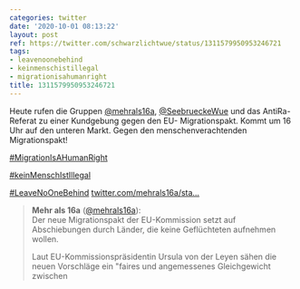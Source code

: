 ```yaml
---
categories: twitter
date: '2020-10-01 08:13:22'
layout: post
ref: https://twitter.com/schwarzlichtwue/status/1311579950953246721
tags:
- leavenoonebehind
- keinmenschistillegal
- migrationisahumanright
title: 1311579950953246721
---
```

Heute rufen die Gruppen [@mehrals16a](https://twitter.com/mehrals16a), [@SeebrueckeWue](https://twitter.com/SeebrueckeWue) und das AntiRa-Referat zu einer Kundgebung gegen den EU- Migrationspakt. Kommt um 16 Uhr auf den unteren Markt. Gegen den menschenverachtenden Migrationspakt! 

[#MigrationIsAHumanRight](/t/migrationisahumanright)

[#keinMenschIstIllegal](/t/keinmenschistillegal)

[#LeaveNoOneBehind](/t/leavenoonebehind) [twitter.com/mehrals16a/sta…](https://twitter.com/mehrals16a/status/1311377716202164225)
> <b>Mehr als 16a</b> ([@mehrals16a](https://twitter.com/mehrals16a)):  
>Der neue Migrationspakt der EU-Kommission setzt auf Abschiebungen durch Länder, die keine Geflüchteten aufnehmen wollen.   
>  
>Laut EU-Kommissionspräsidentin Ursula von der Leyen sähen die neuen Vorschläge ein "faires und angemessenes Gleichgewicht zwischen   

